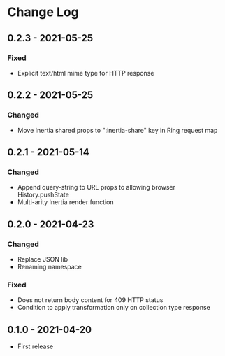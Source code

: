 # Change Log

## 0.2.3 - 2021-05-25
### Fixed
- Explicit text/html mime type for HTTP response

## 0.2.2 - 2021-05-25
### Changed
- Move Inertia shared props to ":inertia-share" key in Ring request map

## 0.2.1 - 2021-05-14
### Changed
- Append query-string to URL props to allowing browser History.pushState
- Multi-arity Inertia render function

## 0.2.0 - 2021-04-23
### Changed
- Replace JSON lib
- Renaming namespace

### Fixed
- Does not return body content for 409 HTTP status
- Condition to apply transformation only on collection type response

## 0.1.0 - 2021-04-20
- First release
